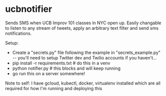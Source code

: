 # ucbnotifier

Sends SMS when UCB Improv 101 classes in NYC open up. Easily changable to listen to any
stream of tweets, apply an arbitrary text filter and send sms notifications.

Setup:
* Create a "secrets.py" file following the example in "secrets_example.py" -- you'll need to setup Twitter dev and Twilio accounts if you haven't...
* pip install -r requirements.txt # do this in a venv
* python notifier.py # this blocks and will keep running
* go run this on a server somewhere!

Note to self: I have gcloud, kubectl, docker, virtualenv installed which are all required for how I'm running and deploying this

